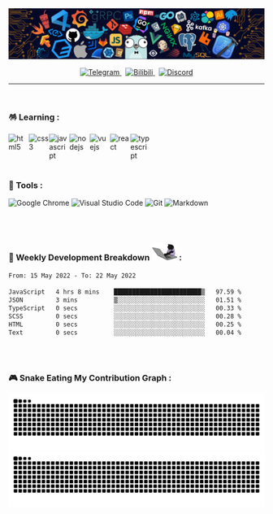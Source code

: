 <img alt="header" src="./assets/img/header.png" />

<p align="center">
  <a href="https://t.me/C137_R">
    <img alt="Telegram" src="https://img.shields.io/badge/Telegram-26A5E4?&style=flat-square&logo=Telegram&logoColor=white" />
  </a>
  &nbsp;
  <a href="https://space.bilibili.com/48680878">
    <img alt="Bilibili" src="https://img.shields.io/badge/Bilibili-FB7299?&style=flat-square&logo=Bilibili&logoColor=white" />
  </a>
  &nbsp;
  <a href="https://discord.gg/pN77vXfrWH">
    <img alt="Discord" src="https://img.shields.io/badge/Discord-5865F2?&style=flat-square&logo=Discord&logoColor=white" />
  </a>
</p>

---

<br />

### 🪅 Learning :

<p>
  <img alt="html5" align="left" src="https://cdn.jsdelivr.net/gh/devicons/devicon/icons/html5/html5-original.svg" width="40" />
  <img alt="css3" align="left" src="https://cdn.jsdelivr.net/gh/devicons/devicon/icons/css3/css3-original.svg" width="40" />
  <img alt="javascript" align="left" src="https://cdn.jsdelivr.net/gh/devicons/devicon/icons/javascript/javascript-original.svg" width="40" />
  <img alt="nodejs" align="left" src="https://cdn.jsdelivr.net/gh/devicons/devicon/icons/nodejs/nodejs-original.svg" width="40" />
  <img alt="vuejs" align="left" src="https://cdn.jsdelivr.net/gh/devicons/devicon/icons/vuejs/vuejs-original.svg" width="40" />
  <img alt="react" align="left" src="https://cdn.jsdelivr.net/gh/devicons/devicon/icons/react/react-original.svg" width="40" />
  <img alt="typescript" align="left" src="https://cdn.jsdelivr.net/gh/devicons/devicon/icons/typescript/typescript-original.svg" width="40" />        
</p>
  
<br />
<br />
<br />
<br />

### 🔖 Tools :

<p>
  <img alt="Google Chrome" src="https://img.shields.io/badge/Google Chrome-4285F4?&style=flat&logo=Google Chrome&logoColor=white" height="25" />
  <img alt="Visual Studio Code" src="https://img.shields.io/badge/Visual Studio Code-007ACC?&style=flat&logo=Visual Studio Code&logoColor=white" height="25" />
  <img alt="Git"  src="https://img.shields.io/badge/Git-F05032?&style=flat&logo=Git&logoColor=white" height="25" />
  <img alt="Markdown"  src="https://img.shields.io/badge/Markdown-000000?&style=flat&logo=Markdown&logoColor=white" height="25" />
</p>

<br />
<br />

### 🌠 Weekly Development Breakdown <img alt="header" src="./assets/img/coding.gif" width=50 /> :

<!--START_SECTION:waka-->

```text
From: 15 May 2022 - To: 22 May 2022

JavaScript   4 hrs 8 mins    ████████████████████████▒   97.59 %
JSON         3 mins          ▒░░░░░░░░░░░░░░░░░░░░░░░░   01.51 %
TypeScript   0 secs          ░░░░░░░░░░░░░░░░░░░░░░░░░   00.33 %
SCSS         0 secs          ░░░░░░░░░░░░░░░░░░░░░░░░░   00.28 %
HTML         0 secs          ░░░░░░░░░░░░░░░░░░░░░░░░░   00.25 %
Text         0 secs          ░░░░░░░░░░░░░░░░░░░░░░░░░   00.04 %
```

<!--END_SECTION:waka-->

<br />
<br />

### 🎮 Snake Eating My Contribution Graph :

![github contribution grid snake animation](https://raw.githubusercontent.com/Turing-bot/Turing-bot/output/github-contribution-grid-snake-dark.svg#gh-dark-mode-only)
![github contribution grid snake animation](https://raw.githubusercontent.com/Turing-bot/Turing-bot/output/github-contribution-grid-snake.svg#gh-light-mode-only)
